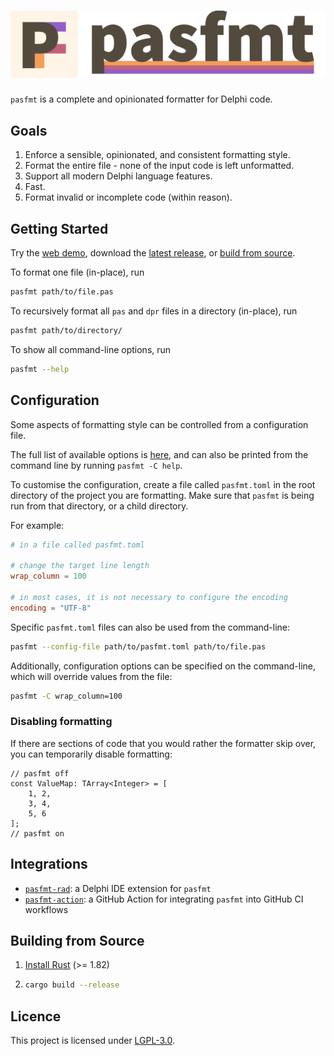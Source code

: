 <h1 id="pasfmt">
  <picture>
    <source media="(prefers-color-scheme: dark)" srcset="docs/images/pasfmt-title-dark.png">
    <source media="(prefers-color-scheme: light)" srcset="docs/images/pasfmt-title-light.png">
    <img alt="pasfmt" src="docs/images/pasfmt-title-light.png"/>
  </picture>
</h1>

`pasfmt` is a complete and opinionated formatter for Delphi code.

## Goals

1. Enforce a sensible, opinionated, and consistent formatting style.
2. Format the entire file - none of the input code is left unformatted.
3. Support all modern Delphi language features.
4. Fast.
5. Format invalid or incomplete code (within reason).

## Getting Started

Try the [web demo](https://integrated-application-development.github.io/pasfmt/), download the
[latest release](https://github.com/integrated-application-development/pasfmt/releases/latest),
or [build from source](#building-from-source).

To format one file (in-place), run

```sh
pasfmt path/to/file.pas
```

To recursively format all `pas` and `dpr` files in a directory (in-place), run

```sh
pasfmt path/to/directory/
```

To show all command-line options, run

```sh
pasfmt --help
```

## Configuration

Some aspects of formatting style can be controlled from a configuration file.

The full list of available options is [here](./docs/CONFIGURATION.md), and can also be printed from the command line by running `pasfmt -C help`.

To customise the configuration, create a file called `pasfmt.toml` in the root directory of the project
you are formatting. Make sure that `pasfmt` is being run from that directory, or a child directory.

For example:

```toml
# in a file called pasfmt.toml

# change the target line length
wrap_column = 100

# in most cases, it is not necessary to configure the encoding
encoding = "UTF-8"
```

Specific `pasfmt.toml` files can also be used from the command-line:

```sh
pasfmt --config-file path/to/pasfmt.toml path/to/file.pas
```

Additionally, configuration options can be specified on the command-line, which will override values from the file:

```sh
pasfmt -C wrap_column=100
```

### Disabling formatting

If there are sections of code that you would rather the formatter skip over, you can temporarily disable formatting:

```delphi
// pasfmt off
const ValueMap: TArray<Integer> = [
    1, 2,
    3, 4,
    5, 6
];
// pasfmt on
```

## Integrations

- [`pasfmt-rad`](https://github.com/integrated-application-development/pasfmt-rad): a Delphi IDE extension for `pasfmt`
- [`pasfmt-action`](https://github.com/integrated-application-development/pasfmt-action): a GitHub Action for integrating `pasfmt` into GitHub CI workflows

## Building from Source

1. [Install Rust](https://rustup.rs/) (>= 1.82)
2. ```sh
   cargo build --release
   ```

## Licence

This project is licensed under [LGPL-3.0](LICENSE.txt).
